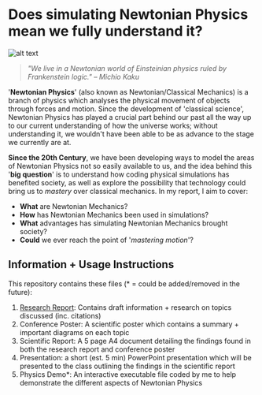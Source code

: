 # Does simulating Newtonian Physics mean we fully understand it?

![alt text](https://i.pinimg.com/originals/d0/be/84/d0be84397f42d52652c823d0d0031ab8.gif "A demonstration of 'Newton's Cradle'")

> *"We live in a Newtonian world of Einsteinian physics ruled by Frankenstein logic." – Michio Kaku*

'**Newtonian Physics**' (also known as Newtonian/Classical Mechanics) is a branch of physics which analyses the physical movement of objects through forces and motion. Since the development of 'classical science', Newtonian Physics has played a crucial part behind our past all the way up to our current understanding of how the universe works; without understanding it, we wouldn't have been able to be as advance to the stage we currently are at. 

**Since the 20th Century**, we have been developing ways to model the areas of Newtonian Physics not so easily available to us, and the idea behind this '**big question**' is to understand how coding physical simulations has benefited society, as well as explore the possibility that technology could bring us to *mastery* over classical mechanics. In my report, I aim to cover:
- **What** are Newtonian Mechanics?
- **How** has Newtonian Mechanics been used in simulations?
- **What** advantages has simulating Newtonian Mechanics brought society?
- **Could** we ever reach the point of '*mastering motion*'?


## Information + Usage Instructions

This repository contains these files (\* = could be added/removed in the future):
1. [Research Report](https://github.com/KyberWho/Y12-Physics-Project/blob/e7a0fcc779379efe791a2ee6d2870eba9afb5f8b/research-report/build/main.pdf): Contains draft information + research on topics discussed (inc. citations)
2. Conference Poster: A scientific poster which contains a summary + important diagrams on each topic 
3. Scientific Report: A 5 page A4 document detailing the findings found in both the research report and conference poster
4. Presentation: a short (est. 5 min) PowerPoint presentation which will be presented to the class outlining the findings in the scientific report
5. Physics Demo\*: An interactive executable file coded by me to help demonstrate the different aspects of Newtonian Physics
